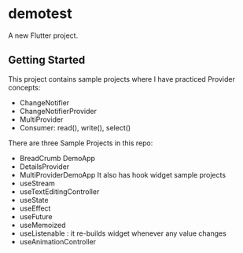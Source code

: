 # demotest

A new Flutter project.

## Getting Started

This project contains sample projects where I have practiced Provider concepts:
 - ChangeNotifier
 - ChangeNotifierProvider
 - MultiProvider
 - Consumer: read(), write(), select()
 
There are three Sample Projects in this repo:
 - BreadCrumb DemoApp
 - DetailsProvider
 - MultiProviderDemoApp
 It also has hook widget sample projects
 - useStream 
 - useTextEditingController
 - useState
 - useEffect
 - useFuture
 - useMemoized
 - useListenable : it re-builds widget whenever any value changes
 - useAnimationController